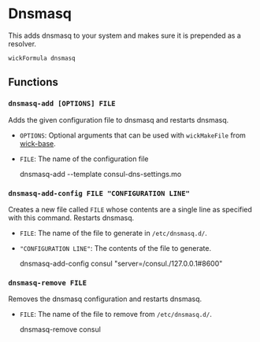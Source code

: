 Dnsmasq
=======

This adds dnsmasq to your system and makes sure it is prepended as a resolver.

    wickFormula dnsmasq


Functions
---------

### `dnsmasq-add [OPTIONS] FILE`

Adds the given configuration file to dnsmasq and restarts dnsmasq.

* `OPTIONS`: Optional arguments that can be used with `wickMakeFile` from [wick-base].
* `FILE`: The name of the configuration file

    dnsmasq-add --template consul-dns-settings.mo


### `dnsmasq-add-config FILE "CONFIGURATION LINE"`

Creates a new file called `FILE` whose contents are a single line as specified with this command.  Restarts dnsmasq.

* `FILE`: The name of the file to generate in `/etc/dnsmasq.d/`.
* `"CONFIGURATION LINE"`: The contents of the file to generate.

    dnsmasq-add-config consul "server=/consul./127.0.0.1#8600"


### `dnsmasq-remove FILE`

Removes the dnsmasq configuration and restarts dnsmasq.

* `FILE`: The name of the file to remove from `/etc/dnsmasq.d/`.

    dnsmasq-remove consul


[wick-base]: ../wick-base/README.md
